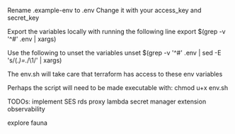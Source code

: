 Rename .example-env to .env
Change it with your access_key and secret_key

Export the variables locally with running the following line
export $(grep -v '^#' .env | xargs)

Use the following to unset the variables
unset $(grep -v '^#' .env | sed -E 's/(.*)=.*/\1/' | xargs)

The env.sh will take care that terraform has access to these env variables

Perhaps the script will need to be made executable with:
chmod u+x env.sh

TODOs: 
implement SES
rds proxy
lambda secret manager extension
observability

explore fauna